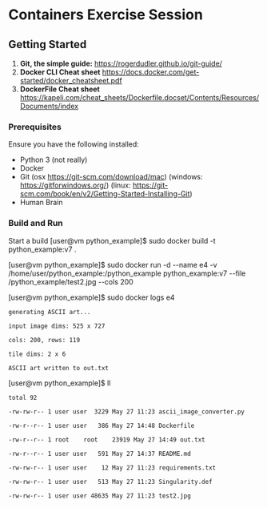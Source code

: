 # Containers Exercise Session

## Getting Started
1. **Git, the simple guide:** https://rogerdudler.github.io/git-guide/
2. **Docker CLI Cheat sheet** https://docs.docker.com/get-started/docker_cheatsheet.pdf
3. **DockerFile Cheat sheet** https://kapeli.com/cheat_sheets/Dockerfile.docset/Contents/Resources/Documents/index


### Prerequisites
Ensure you have the following installed:
- Python 3 (not really)
- Docker
- Git (osx https://git-scm.com/download/mac) (windows: https://gitforwindows.org/) (linux: https://git-scm.com/book/en/v2/Getting-Started-Installing-Git)
- Human Brain




### Build and Run

Start a build
[user@vm python_example]$ sudo docker build -t python_example:v7 .
                                                                                              
[user@vm python_example]$ sudo docker run -d --name e4 -v /home/user/python_example:/python_example python_example:v7 --file /python_example/test2.jpg --cols 200

[user@vm python_example]$ sudo docker logs e4
```console
generating ASCII art...

input image dims: 525 x 727

cols: 200, rows: 119

tile dims: 2 x 6

ASCII art written to out.txt
```

[user@vm python_example]$ ll
```console
total 92

-rw-rw-r-- 1 user user  3229 May 27 11:23 ascii_image_converter.py

-rw-r--r-- 1 user user   386 May 27 14:48 Dockerfile

-rw-r--r-- 1 root    root    23919 May 27 14:49 out.txt

-rw-r--r-- 1 user user   591 May 27 14:37 README.md

-rw-rw-r-- 1 user user    12 May 27 11:23 requirements.txt

-rw-rw-r-- 1 user user   513 May 27 11:23 Singularity.def

-rw-rw-r-- 1 user user 48635 May 27 11:23 test2.jpg

```
